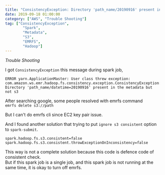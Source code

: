 ```yaml
---
title: "ConsistencyException: Directory 'path_name/20190916' present in the metadata but not s3"
date: 2019-09-18 01:00:00
category: ["AWS", "Trouble Shooting"]
tag: ["ConsistencyException",
        "Spark",
        "Metadata",
        "S3",
        "EMRFS",
        "Hadoop"]
---
```


_Trouble Shooting_

I got `ConsistencyException` this message during spark job,

```
ERROR yarn.ApplicationMaster: User class threw exception: com.amazon.ws.emr.hadoop.fs.consistency.exception.ConsistencyException: Directory 'path_name/datetime=20190916' present in the metadata but not s3
```

After searching google, some people resolved with emrfs command  
```emrfs delete s3://path```

But I can't do emrfs cli since EC2 key pair issue.

And I found another solution that trying to put `ignore s3 consistent` option to `spark-submit`.

```
spark.hadoop.fs.s3.consistent=false
spark.hadoop.fs.s3.consistent.throwExceptionOnInconsistency=false
```

This way is not a complete solution because this code is defence code of consistent check.  
But if this spark job is a single job, and this spark job is not running at the same time, it is okay to turn off emrfs.

